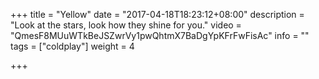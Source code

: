+++
title = "Yellow"
date = "2017-04-18T18:23:12+08:00"
description = "Look at the stars, look how they shine for you."
video = "QmesF8MUuWTkBeJSZwrVy1pwQhtmX7BaDgYpKFrFwFisAc"
info = ""
tags = ["coldplay"]
weight = 4

+++
